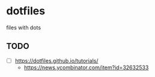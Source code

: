 # dotfiles

files with dots

## TODO

- [ ] https://dotfiles.github.io/tutorials/
    - https://news.ycombinator.com/item?id=32632533
